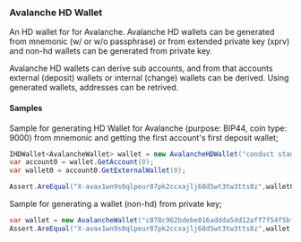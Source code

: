 ### Avalanche HD Wallet

An HD wallet for for Avalanche. 
Avalanche HD wallets can be generated from mnemonic (w/ or w/o passphrase) or from extended private key (xprv) and non-hd wallets can be generated from private key.  

Avalanche HD wallets can derive sub accounts, and from that accounts external (deposit) wallets or internal (change) wallets can be derived. Using generated wallets, addresses can be retrived.

#### Samples  
Sample for generating HD Wallet for Avalanche (purpose: BIP44, coin type: 9000) from mnemonic and getting the first account's first deposit wallet;  
```csharp
IHDWallet<AvalancheWallet> wallet = new AvalancheHDWallet("conduct stadium ask orange vast impose depend assume income sail chunk tomorrow life grape dutch", "");
var account0 = wallet.GetAccount(0);
var wallet0 = account0.GetExternalWallet(0);

Assert.AreEqual("X-avax1wn9s0qlpeur87pk2ccxajlj68d5wt3tw3tts8z",wallet0.Address);
```  

Sample for generating a wallet (non-hd) from private key;  
```csharp
var wallet = new AvalancheWallet("c878c962bdebe816addda5dd12aff7f54f5bf1173c32e91dcb4441980ecd3123");
Assert.AreEqual("X-avax1wn9s0qlpeur87pk2ccxajlj68d5wt3tw3tts8z",wallet.Address );
```